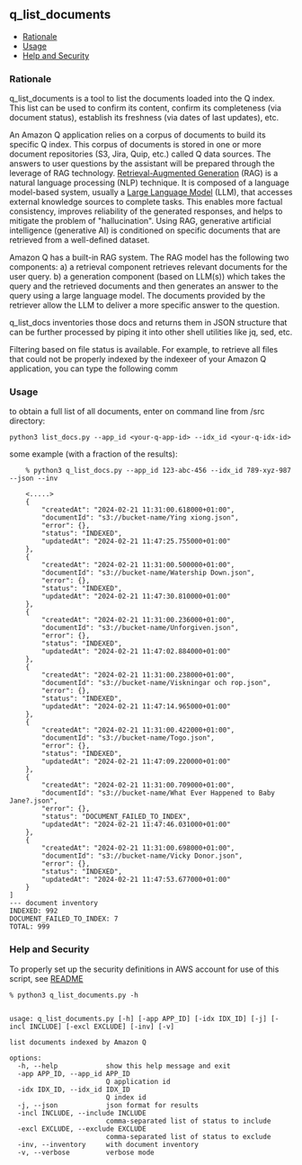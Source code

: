## q_list_documents

* [Rationale](#rationale)
* [Usage](#usage)
* [Help and Security](#help-and-security)

### Rationale

q_list_documents is a tool to list the documents loaded into the Q index. This list can be used to confirm its content, 
confirm its completeness (via document status), establish its freshness (via dates of last updates), etc.

An Amazon Q application relies on a corpus of documents to build its specific Q index. This corpus of documents is 
stored in one or more document repositories (S3, Jira, Quip, etc.) called Q data sources. The answers to user questions 
by the assistant will be prepared through the leverage of RAG technology. [Retrieval-Augmented Generation](https://www.promptingguide.ai/techniques/rag) 
(RAG) is a natural language processing (NLP) technique. It is composed of a language model-based system, 
usually a [Large Language Model](https://en.wikipedia.org/wiki/Large_language_model) (LLM), that accesses 
external knowledge sources to complete tasks. 
This enables more factual consistency, improves reliability of the generated responses, and helps to mitigate the 
problem of "hallucination". Using RAG, generative artificial intelligence (generative AI) is conditioned on specific 
documents that are retrieved from a well-defined dataset. 

Amazon Q has a built-in RAG system. The RAG model has the following two components: a) a retrieval component retrieves 
relevant documents for the user query. b) a generation component (based on LLM(s)) which takes the query and 
the retrieved documents and then generates an answer to the query using a large language model. The documents provided 
by the retriever allow the LLM to deliver a more specific answer to the question.

q_list_docs inventories those docs and returns them in JSON structure that can be further processed by piping it into other shell utilities like jq, sed, etc.

Filtering based on file status is available. For example, to retrieve all files that could not be properly indexed by the indexeer of your Amazon Q application, you can type the following comm

### Usage

to obtain a full list of all documents, enter on command line from /src directory:
```
python3 list_docs.py --app_id <your-q-app-id> --idx_id <your-q-idx-id>  
```

some example (with a fraction of the results):
```
    % python3 q_list_docs.py --app_id 123-abc-456 --idx_id 789-xyz-987  --json --inv

    <.....> 
    {
        "createdAt": "2024-02-21 11:31:00.618000+01:00",
        "documentId": "s3://bucket-name/Ying xiong.json",
        "error": {},
        "status": "INDEXED",
        "updatedAt": "2024-02-21 11:47:25.755000+01:00"
    },
    {
        "createdAt": "2024-02-21 11:31:00.500000+01:00",
        "documentId": "s3://bucket-name/Watership Down.json",
        "error": {},
        "status": "INDEXED",
        "updatedAt": "2024-02-21 11:47:30.810000+01:00"
    },
    {
        "createdAt": "2024-02-21 11:31:00.236000+01:00",
        "documentId": "s3://bucket-name/Unforgiven.json",
        "error": {},
        "status": "INDEXED",
        "updatedAt": "2024-02-21 11:47:02.884000+01:00"
    },
    {
        "createdAt": "2024-02-21 11:31:00.238000+01:00",
        "documentId": "s3://bucket-name/Viskningar och rop.json",
        "error": {},
        "status": "INDEXED",
        "updatedAt": "2024-02-21 11:47:14.965000+01:00"
    },
    {
        "createdAt": "2024-02-21 11:31:00.422000+01:00",
        "documentId": "s3://bucket-name/Togo.json",
        "error": {},
        "status": "INDEXED",
        "updatedAt": "2024-02-21 11:47:09.220000+01:00"
    },
    {
        "createdAt": "2024-02-21 11:31:00.709000+01:00",
        "documentId": "s3://bucket-name/What Ever Happened to Baby Jane?.json",
        "error": {},
        "status": "DOCUMENT_FAILED_TO_INDEX",
        "updatedAt": "2024-02-21 11:47:46.031000+01:00"
    },
    {
        "createdAt": "2024-02-21 11:31:00.698000+01:00",
        "documentId": "s3://bucket-name/Vicky Donor.json",
        "error": {},
        "status": "INDEXED",
        "updatedAt": "2024-02-21 11:47:53.677000+01:00"
    }
]
--- document inventory
INDEXED: 992
DOCUMENT_FAILED_TO_INDEX: 7
TOTAL: 999
```

### Help and Security

To properly set up the security definitions in AWS account for use of this script, see [README](/README.md)

```
% python3 q_list_documents.py -h


usage: q_list_documents.py [-h] [-app APP_ID] [-idx IDX_ID] [-j] [-incl INCLUDE] [-excl EXCLUDE] [-inv] [-v]

list documents indexed by Amazon Q

options:
  -h, --help            show this help message and exit
  -app APP_ID, --app_id APP_ID
                        Q application id
  -idx IDX_ID, --idx_id IDX_ID
                        Q index id
  -j, --json            json format for results
  -incl INCLUDE, --include INCLUDE
                        comma-separated list of status to include
  -excl EXCLUDE, --exclude EXCLUDE
                        comma-separated list of status to exclude
  -inv, --inventory     with document inventory
  -v, --verbose         verbose mode
```




